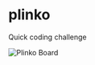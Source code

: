 # plinko
Quick coding challenge


![Plinko Board](https://raw.githubusercontent.com/elliemary/plinko/master/Plinko.png)
